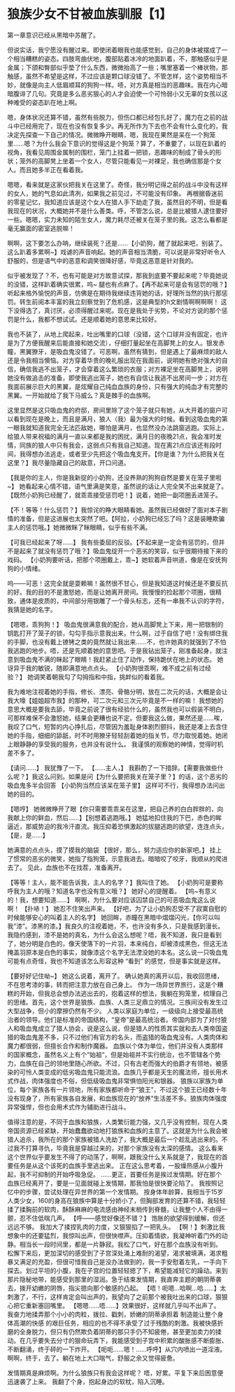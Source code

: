 # 狼族少女不甘被血族驯服【1】

第一章意识已经从黑暗中苏醒了。

但说实话，我宁愿没有醒过来。即使闭着眼我也能感觉到，自己的身体被摆成了一个相当糟糕的姿态。四肢弯曲伏地，腹部贴着冰冷的地面趴着，不，那触感似乎是金属；下颌和臀部似乎垫了什么东西，微微抬高了一些；嘴里塞着一个棒状物，那触感，虽然不希望是这样，不过应该是颗口球没错了。不管怎样，这个姿势相当不妙，就像是向主人低眉顺耳的狗狗一样。啧，对方真是相当的恶趣味。我在内心暗暗腹诽了几句。究竟是多么恶劣狠心的人才会迫使一个可怜弱小又无辜的女孩以这种难受的姿态趴在地上啊。

嗯，身体状况还算不错，虽然有些脱力，但伤口都已经包扎好了，魔力在之前的战斗中已经用完了，现在也没有恢复多少。再无所作为下去也不会有什么变化的，我决定先探查一下自己的情况。微微睁开眼睛，嗯，我现在果然是呆在一个狗笼里……嗯？为什么我会下意识的觉得这是个狗笼？算了，不重要了，以现在趴着的视角，我看见周围金属制的围栏，笼门上挂着一把锁，恶趣味的制成了骨头的形状；笼外的高脚凳上坐着一个女人，尽管只能看见一对裸足，我也确信那是个女人。而且她多半正在看着我。

嗯嗯，看来就是这家伙把我关在这里了。奇怪，我分明记得之前的战斗中没有这样的女人，她的气息如此清冽，如果我之前见过，不可能没有印象。
再根据昏迷前的零星记忆，我知道应该是这个女人在猎人手下劫走了我，虽然目的不明，但是看我现在的状况，大概她并不是什么善类。呼，不管怎么说，总是比被猎人逮住要好一些。嗯嗯，实力未知的陌生女人，魔力耗尽还被关在笼子里的我。这怎么看都是毫无赢面的密室逃脱嘛！

啊啊，这下要怎么办呐，继续装死？还是……【小奶狗，醒了就起来吧，别装了。这么趴着多累啊~】戏谑的声音响起。她的声音相当清脆，可以说是非常好听令人舒服的，但是语气中的恶意和调笑很降好感，毕竟这恶意是针对我的。

似乎被发现了？不，也有可能是对方故意试探，那我到底要不要起来呢？毕竟她说的没错，这样趴着确实很累，呜~ 腿也有点麻了。【再不起来可是会有惩罚的哦？】听起来格外愉悦的声音，仿佛是在期待我继续违背她的话，好理所当然的执行那惩罚。转生前阅本丰富的我立刻察觉到了危机感，这是典型的h文剧情啊啊啊啊！
这下没得选了，真讨厌，必须得醒过来呢。现在是我处于劣势，不论对方说的那个惩罚是什么，我都不想试试。还是顺着她的意思来比较好。

我也不装了，从地上爬起来，吐出嘴里的口球（没错，这个口球并没有固定，也许是为了方便我醒来后能直接和她交流），仔细打量起坐在高脚凳上的女人。银发赤瞳，黑翼獠牙，是吸血鬼没错了。可恶啊，虽然有猜到，但是遇上了最麻烦的敌人还是令我相当懊恼。对方穿着华贵的晚礼服出现在我面前，说明她有绝对强大的自信，确信我逃不出笼子，才会穿着这么繁琐的衣服；对方裸足坐在高脚凳上，说明她没有做追击的准备，即使我逃出笼子，她也有自信让我逃不出房间一步；对方在我面前展示巨大的黑翼，是炫耀自己纯血血族的身份，只有强大的纯血才有完整的黑翼。一开始就给了我下马威么？真是棘手的血族啊。

这里显然是这只吸血鬼的府邸，房间里除了这个笼子就只有她，从大开着的窗户可以看到现在是晚上，而且是满月，狼人（我）最为强大的时候。看到这吸血鬼的第一眼我就知道我完全无法匹敌她，哪怕是满月，也显然没办法跳窗逃跑。实际上，给狼人带来祝福的满月一直以来都是我的困扰，满月日的夜晚21点，我会准时发情，同族的狼人中只有我会，这弱点只有我自己知道。现在离21点应该还有段时间，我得想办法逃走，或者至少先把这个吸血鬼支开。【你是谁？为什么把我关在这里？】我尽量隐藏自己的敌意，开口问道。

【我是你的主人，你是我新捉的小奶狗，还没养熟的狗狗自然是要关在笼子里啦~】 她看起来心情不错，语气里满是笑意，虽然说的话让人完全笑不出来就是了。【既然小奶狗已经醒了，就乖乖接受惩罚吧！】说着，她把一副项圈丢进笼子。

【不！等等！什么惩罚？】我惊诧的睁大眼睛看她。虽然我已经做好了面对本子剧情的准备，但是这进展也太突然了吧。【阿拉，小奶狗已经忘了吗？这是装睡欺骗主人的惩罚哦。】她微微眯了眯眼睛，似乎有些不满。

【可我已经起来了呀……】 我有些委屈的反驳。【不起来是一定会有惩罚的，但并不是起来了就没有惩罚了哦？】吸血鬼绽开一个恶劣的笑容，似乎很期待接下来的戏码。
【小奶狗要听话，把那个项圈戴上，乖~】她软着声音哄道，像是在安抚狗狗的小情绪。

呜——可恶！这完全就是耍赖嘛！虽然很不甘心，但是我知道这时候还是不要反抗的好。我的目的不是激怒她，而是让她离开房间。我慢慢的捡起那个项圈，很精致，通体是皮质的，中间部分用银雕了一个骨头标志，还有一串我不认识的字符，我猜是她的名字。

【嗯嗯，乖狗狗！】 吸血鬼很满意我的配合，她从高脚凳上下来，用一把银制的钥匙打开了笼子的锁，勾勾手指示意我出来。什么啊，过于自信了吧！没有绑住我的手脚，也没有戴上镣铐之类的竟然就让我出来……不，也许她真的就强到了不怕我逃跑的地步。唔，还是先顺着她的意思吧。于是我钻出笼子，刚准备起身，就注意到吸血鬼不满的眯起了眼睛！我赶紧止住了动作，保持跪伏在地上的状态。
她讶异于我的敏锐，随即满意地点点头。
【小奶狗很乖啊，难不成之前有过经验？】 她调笑着朝我勾了勾拇指和中指，挑衅似的看着我。

我为难地注视着她的手指，修长、漂亮、骨骼分明，放在二次元的话，大概是会让我大嚎【姐姐超市我】的那种，可二次元和三次元毕竟是不一样的嘛！
我想她的意思大概是要我去舔，毕竟之前说了很有经验什么的，虽然我也可以假装不明白，可那样难保不会激怒她，结果会更糟也说不定。但要我这么做，果然还是……唉，我叹了口气，短暂的内心挣扎后，尽管因为羞耻身体剧烈颤抖，我还是凑上去含住她的手指，细细的舔舐，时不时用獠牙轻轻刮着她的指关节，尽力取悦着她。她闭上眼静静的享受我的服务，也并没有说什么。
我谨慎的观察她的神情，觉得时机差不多了。

【请问……】 我犹豫了一下。
【……主人，】 我斟酌了一下措辞。【需要我做些什么呢？】我这么问到。如果是问【为什么要把我关在笼子里？】的话，这个恶劣的吸血鬼多半会回答 【小奶狗当然应该呆在笼子里】 这样可不行，我得想办法问出她的目的。

【嗯哼】 她微微睁开了眼【你只需要乖乖呆在这里，把自己养的白白胖胖的，向我献上你的鲜血，然后……】【别想着逃跑哦。】 她猛地扣住我的下巴，赤色的眸逼近，那威势迫的我冷汗直流。我压抑着恐惧激起的拔腿逃跑的欲望，连连点头，【是，是……】

她满意的点点头，摸了摸我的脑袋 【很好，那么，努力适应你的新家吧。】 挂上了惯常的恶劣的微笑，她指了指狗笼，示意我进去。暗暗咬了咬牙，我顺从的爬进去了。
见此，血族也不在找茬，准备离开。

【等等！主人，能不能告诉我，主人的名字？】我叫住了她。
【小奶狗可是要称呼我为主人的哦？知道名字也没有意义哦？】 她好心的提醒着。
【呜~有意义的！我，想要知道……】 啊啊，为什么要对应该囚禁自己的可恶吸血鬼这么说啊！
【扑哧！】 她忍不住笑出声来。
【好吧，为了让小奶狗忍受不了寂寞自慰的时候能够安心的叫着主人的名字】
她回眸，赤瞳在黑暗中熠熠闪光，【你可以叫我“漆”。漆黑的漆。】我良久的注视着她，不，也许没有多久，只是我感到漫长。我隐约感到，漆不是她的真名，为什么会这么想呢？唔，我不知道，我只是看到了，她分明是白色的，像天使落下的一片羽，本来纯白，却被漆成黑色，但这无法掩盖羽原本是白色的事实，就像漆这个名字无法湮没她的本名。这么说一只吸血鬼可能有点奇怪，我也不知道该怎么形容这种 “看到” 的感觉，但是事实就是这样。

【要好好记住呦~】 她这么说着，离开了。
确认她真的离开以后，我收回思绪，不在思考漆的事，转而把注意力放在自己身上。
作为一场异世界旅行，这是个糟糕的开始，但我总会想办法逃出去的，抱着这样的想法，我躺在狗笼里，梳理自己的思绪。首先，这个世界是狼族、血族、人类三足鼎立的情况。三族间没有发生过大型战争，但小的摩擦仍然有不少。
人类以家庭为单位，一级级向上接受最高统治者的领导。他们是标准的帝国结构，“皇帝”是最高统治者。帝国内部为了对付狼人和吸血鬼成立了猎人协会，说是这么说，但是猎人的性质其实就和去人类帝国盗猎的吸血鬼差不多，只不过他们有官方的名头，而盗猎的吸血鬼没有。人类肉体和魔力都很弱，但擅长合作和制作魔器。
血族以个体为单位，他们并没有人类那样的国家概念，虽然名义上有个“始祖”，但是始祖并不实行统治，也不管辖各个势力，血族在自己的领地里随心所欲。不过，只有古老而强大的伯爵才有领地，被感染的可怜人类变成的低劣吸血鬼只能流浪。血族几乎都是天生的魔法师，擅长用术式作战，肉体强度也不俗，但低级吸血鬼非常惧怕阳光和银器。
狼族以家族为单位，每个家族各有一片领地，所有家族都听命于“狼王”，不过这个狼王已经数十年没有现身了，所有家族各自发展，和血族现在的“放养”生活差不多。狼族肉体强度异常强悍，但也会用术式作为辅助进行战斗。

值得注意的是，不同于血族和狼族，人类繁衍能力强，又几乎没有控制，现在人类帝国资源已经紧缺，开始蠢蠢欲动地打狼族和血族的主意了。这就是为什么我会被猎人追杀，我所在的那个家族被猎人洗劫了，我大概是最后一个趁乱逃出来的。不过我不打算寻仇，毕竟我是穿越过来的，对那个家族没有太深的感情。
这么看来这个世界似乎要发生不得了的动荡了，啊啊，跟我没什么关系就是了，我现在的首要任务是从这个该死的血族手里逃出来。
正在这么思考着，一股燥热感从小腹升起，我不可抑制的开始呼吸急促。
……更正，首要任务是挨过发情期。好在那个血族已经离开了，要是一见面就碰上发情期，那我怕是很快要沦陷了。
我按照记忆中的步骤，尝试处理在异世界的第一个发情期。
按身体年龄算，我相当于15岁人类少女，160的身高在狼族中算是十分娇小了，但胸部发育的还算不错，我轻轻揉了揉胸前的软肉，酥酥麻麻的电流感由神经末梢传到脊髓，让我整个人不由得一颤，忍不住低喘几声。
【呼——感觉好像还不错？】
饱胀的欲望得到缓解，但还远远不够。
我加大了揉捏乳肉的力度，又狠狠掐了一把乳头。
【啊！】刺激比我想象中的还要猛烈，我惊叫出声，但很快噤声。压抑着情欲，我凝神听着门外的动静。相当长一段时间里，都是一片静寂。我松了口气，好在那个血族没有听到。
松懈下来后，更加深切的感受到了子宫深处涌上难耐的渴望，渴求被填满，渴求粗暴又满足的充盈，但很可惜我自己是没办法做到的，我一手安慰着左乳，一手向下探去。划过平坦的小腹，我在子宫的位置轻轻摁了下，希望能减轻它的躁动。来到那片隐秘地带，能感受到那里的湿润。急于结束发情期，我直奔主题的朝阴蒂袭去，拨开幼嫩的阴唇，指尖摁向那个敏感的凸起。
【唔！呃嗯…哈啊…哈……】太刺激了，不行，这样肯定会叫出声的，我望向了之前那个被我吐出来的口球，狠狠心把它重新塞回嘴里。
【嗯嗯……唔……】效果很好，这样就几乎叫不出声了。
我奋力地揉弄那个小小的肉粒，拨拉、戳刺，娇嫩的阴蒂承担着 制造能让整个身体高潮的快感 的艰巨任务，相应的也不得不承受了过于残酷的刺激。我被快感折磨的全身脱力，但只有仍然欺负着阴蒂的那只手仍不知疲倦，甚至更加卖力的揉动。在几乎要失去分寸的狠命玩弄下，我能感受到子宫中积累的酸胀感不断膨胀、不断翻涌，终于砰的一下炸开。
【呃呃……嗯！……呼呼】从穴内喷出一道淫液。啊啊，终于，去了。躺在地上大口喘气，舒服之余又觉得疲惫。

发情期真是麻烦啊。为什么狼族只有我会这样呢？
唔，好累。平复下来后困意便迅速袭了上来。
我翻了个身，抱起身边的软枕，陷入沉睡。